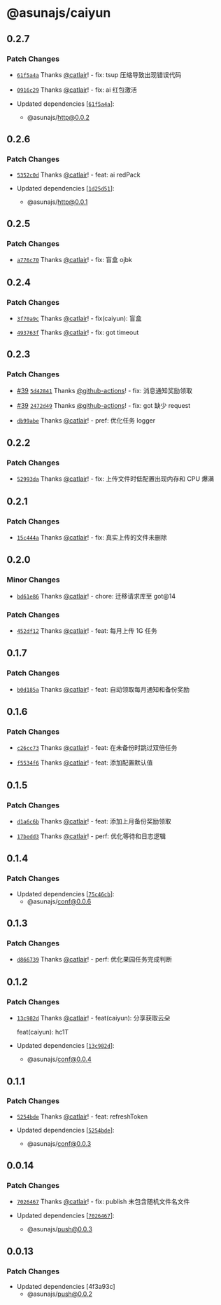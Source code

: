 # @asunajs/caiyun

## 0.2.7

### Patch Changes

- [`61f5a4a`](https://github.com/asunajs/asuna/commit/61f5a4adace01a1a385c8707f7ceef30a4224cd1) Thanks [@catlair](https://github.com/catlair)! - fix: tsup 压缩导致出现错误代码

- [`0916c29`](https://github.com/asunajs/asuna/commit/0916c295ec0431b79df8daca7fbb487a98247f6f) Thanks [@catlair](https://github.com/catlair)! - fix: ai 红包激活

- Updated dependencies [[`61f5a4a`](https://github.com/asunajs/asuna/commit/61f5a4adace01a1a385c8707f7ceef30a4224cd1)]:
  - @asunajs/http@0.0.2

## 0.2.6

### Patch Changes

- [`5352c0d`](https://github.com/asunajs/asuna/commit/5352c0d770759a2ddc8b4f809edcd4077034f58d) Thanks [@catlair](https://github.com/catlair)! - feat: ai redPack

- Updated dependencies [[`1d25d51`](https://github.com/asunajs/asuna/commit/1d25d516d551dca5071911a4b81f5924583cb07a)]:
  - @asunajs/http@0.0.1

## 0.2.5

### Patch Changes

- [`a776c70`](https://github.com/asunajs/asuna/commit/a776c70395cb3e47fa97de004019530e3921083c) Thanks [@catlair](https://github.com/catlair)! - fix: 盲盒 ojbk

## 0.2.4

### Patch Changes

- [`3f70a9c`](https://github.com/asunajs/asuna/commit/3f70a9cd4b8d9df0c6bfe436c57dc682ba1db17a) Thanks [@catlair](https://github.com/catlair)! - fix(caiyun): 盲盒

- [`493763f`](https://github.com/asunajs/asuna/commit/493763f364dfa4021148792ef9acf75e03a03ab9) Thanks [@catlair](https://github.com/catlair)! - fix: got timeout

## 0.2.3

### Patch Changes

- [#39](https://github.com/asunajs/asuna/pull/39) [`5d42841`](https://github.com/asunajs/asuna/commit/5d428418de8f9b4eaa65f7fcd6bc52e4b249eee6) Thanks [@github-actions](https://github.com/apps/github-actions)! - fix: 消息通知奖励领取

- [#39](https://github.com/asunajs/asuna/pull/39) [`2472d49`](https://github.com/asunajs/asuna/commit/2472d49dadf3cc7ca9cadc9a29f7a7e1bd102d4a) Thanks [@github-actions](https://github.com/apps/github-actions)! - fix: got 缺少 request

- [`db99abe`](https://github.com/asunajs/asuna/commit/db99abe6fae57808f3e6535e56fedfff00b49ca2) Thanks [@catlair](https://github.com/catlair)! - pref: 优化任务 logger

## 0.2.2

### Patch Changes

- [`52993da`](https://github.com/asunajs/asuna/commit/52993dabb863f5e59983f9682f72093bbbf834a8) Thanks [@catlair](https://github.com/catlair)! - fix: 上传文件时低配置出现内存和 CPU 爆满

## 0.2.1

### Patch Changes

- [`15c444a`](https://github.com/asunajs/asuna/commit/15c444a1c40ec3dbd673764b0dac3a0395cf9969) Thanks [@catlair](https://github.com/catlair)! - fix: 真实上传的文件未删除

## 0.2.0

### Minor Changes

- [`bd61e86`](https://github.com/asunajs/asuna/commit/bd61e864a0c9af5bc19e2fe94fadba7db9329514) Thanks [@catlair](https://github.com/catlair)! - chore: 迁移请求库至 got@14

### Patch Changes

- [`452df12`](https://github.com/asunajs/asuna/commit/452df12bf4d6a11f295ee91b2bd74755b2177bb4) Thanks [@catlair](https://github.com/catlair)! - feat: 每月上传 1G 任务

## 0.1.7

### Patch Changes

- [`b0d185a`](https://github.com/asunajs/asuna/commit/b0d185a93aba98aa9fa6e5add3c428120af5e51a) Thanks [@catlair](https://github.com/catlair)! - feat: 自动领取每月通知和备份奖励

## 0.1.6

### Patch Changes

- [`c26cc73`](https://github.com/asunajs/asuna/commit/c26cc73adbedda6c08b05a769cd261b3b1838194) Thanks [@catlair](https://github.com/catlair)! - feat: 在未备份时跳过双倍任务

- [`f5534f6`](https://github.com/asunajs/asuna/commit/f5534f68dfb21879574256c3b798d3fb7db6870d) Thanks [@catlair](https://github.com/catlair)! - feat: 添加配置默认值

## 0.1.5

### Patch Changes

- [`d1a6c6b`](https://github.com/asunajs/as/commit/d1a6c6ba6cd1ee1eb2ee52342f6224ac0e5463c0) Thanks [@catlair](https://github.com/catlair)! - feat: 添加上月备份奖励领取

- [`17bedd3`](https://github.com/asunajs/as/commit/17bedd3264713d2386c2e0717845c3fcec93542b) Thanks [@catlair](https://github.com/catlair)! - perf: 优化等待和日志逻辑

## 0.1.4

### Patch Changes

- Updated dependencies [[`75c46cb`](https://github.com/asunajs/as/commit/75c46cbf4dc1b5ad7d40245479f26f1c553f033c)]:
  - @asunajs/conf@0.0.6

## 0.1.3

### Patch Changes

- [`d866739`](https://github.com/asunajs/as/commit/d866739fb1291e9e1d40ca2e08f2e9cede211319) Thanks [@catlair](https://github.com/catlair)! - perf: 优化果园任务完成判断

## 0.1.2

### Patch Changes

- [`13c982d`](https://github.com/asunajs/asign/commit/13c982d6931e04cbeb84516202f532d845eae684) Thanks [@catlair](https://github.com/catlair)! - feat(caiyun): 分享获取云朵

  feat(caiyun): hc1T

- Updated dependencies [[`13c982d`](https://github.com/asunajs/asign/commit/13c982d6931e04cbeb84516202f532d845eae684)]:
  - @asunajs/conf@0.0.4

## 0.1.1

### Patch Changes

- [`5254bde`](https://github.com/asunajs/asign/commit/5254bde5c123c83dd2791e9e8f701623f08274e6) Thanks [@catlair](https://github.com/catlair)! - feat: refreshToken

- Updated dependencies [[`5254bde`](https://github.com/asunajs/asign/commit/5254bde5c123c83dd2791e9e8f701623f08274e6)]:
  - @asunajs/conf@0.0.3

## 0.0.14

### Patch Changes

- [`7026467`](https://github.com/asunajs/asign/commit/702646775ef268fc2d3346cfba46a948b4ae06a9) Thanks [@catlair](https://github.com/catlair)! - fix: publish 未包含随机文件名文件

- Updated dependencies [[`7026467`](https://github.com/asunajs/asign/commit/702646775ef268fc2d3346cfba46a948b4ae06a9)]:
  - @asunajs/push@0.0.3

## 0.0.13

### Patch Changes

- Updated dependencies [4f3a93c]
  - @asunajs/push@0.0.2
